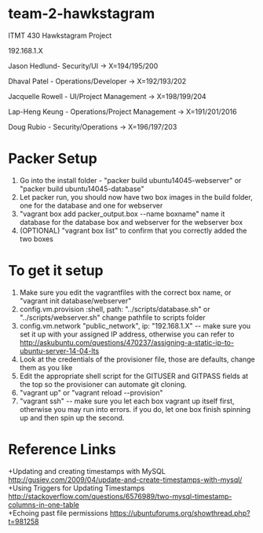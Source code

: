 # team-2-hawkstagram
ITMT 430 Hawkstagram Project

192.168.1.X

Jason Hedlund- Security/UI -> X=194/195/200

Dhaval Patel - Operations/Developer -> X=192/193/202

Jacquelle Rowell - UI/Project Management -> X=198/199/204 

Lap-Heng Keung - Operations/Project Management -> X=191/201/2016

Doug Rubio - Security/Operations ->  X=196/197/203 

# Packer Setup
1. Go into the install folder - "packer build ubuntu14045-webserver" or "packer build ubuntu14045-database" 
2. Let packer run, you should now have two box images in the build folder, one for the database and one for webserver
3. "vagrant box add packer_output.box --name boxname" name it database for the database box and webserver for the webserver box  
4. (OPTIONAL) "vagrant box list" to confirm that you correctly added the two boxes

# To get it setup
1. Make sure you edit the vagrantfiles with the correct box name, or "vagrant init database/webserver"
2. config.vm.provision :shell, path: "../scripts/database.sh" or "../scripts/webserver.sh" change pathfile to scripts folder
3. config.vm.network "public_network", ip: "192.168.1.X" -- make sure you set it up with your assigned IP address, otherwise you can refer to http://askubuntu.com/questions/470237/assigning-a-static-ip-to-ubuntu-server-14-04-lts
4. Look at the credentials of the provisioner file, those are defaults, change them as you like
5. Edit the appropriate shell script for the GITUSER and GITPASS fields at the top so the provisioner can automate git cloning.
6. "vagrant up" or "vagrant reload --provision"
7. "vagrant ssh" -- make sure you let each box vagrant up itself first, otherwise you may run into errors. if you do, let one box finish spinning up and then spin up the second.

# Reference Links
 +Updating and creating timestamps with MySQL http://gusiev.com/2009/04/update-and-create-timestamps-with-mysql/  
 +Using Triggers for Updating Timestamps http://stackoverflow.com/questions/6576989/two-mysql-timestamp-columns-in-one-table  
 +Echoing past file permissions https://ubuntuforums.org/showthread.php?t=981258  